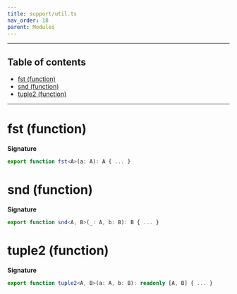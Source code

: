 ```yaml
---
title: support/util.ts
nav_order: 18
parent: Modules
---
```


---

<h2 class="text-delta">Table of contents</h2>

- [fst (function)](#fst-function)
- [snd (function)](#snd-function)
- [tuple2 (function)](#tuple2-function)

---

# fst (function)

**Signature**

```ts
export function fst<A>(a: A): A { ... }
```

# snd (function)

**Signature**

```ts
export function snd<A, B>(_: A, b: B): B { ... }
```

# tuple2 (function)

**Signature**

```ts
export function tuple2<A, B>(a: A, b: B): readonly [A, B] { ... }
```
